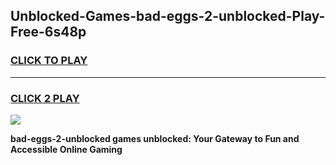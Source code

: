 
## Unblocked-Games-bad-eggs-2-unblocked-Play-Free-6s48p
<h3>
<a href="https://premium76.site?title=bad-eggs-2-unblocked&ref=23A">CLICK TO PLAY</a></h3>
<hr>

<h3>
<a href="https://premium76.site?title=bad-eggs-2-unblocked&ref=23A">CLICK 2 PLAY</a>
  
</h3>

<a href="https://premium76.site?title=bad-eggs-2-unblocked&ref=23A"><img src="https://clearcache.store/games.png"></a>


**bad-eggs-2-unblocked games unblocked: Your Gateway to Fun and Accessible Online Gaming**
